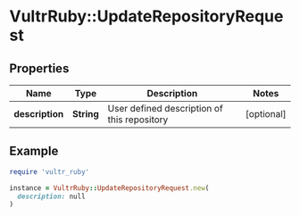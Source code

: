 # VultrRuby::UpdateRepositoryRequest

## Properties

| Name | Type | Description | Notes |
| ---- | ---- | ----------- | ----- |
| **description** | **String** | User defined description of this repository | [optional] |

## Example

```ruby
require 'vultr_ruby'

instance = VultrRuby::UpdateRepositoryRequest.new(
  description: null
)
```


